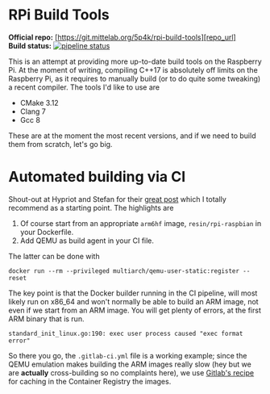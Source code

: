 RPi Build Tools
===

**Official repo:** [https://git.mittelab.org/5p4k/rpi-build-tools][repo_url]  
**Build status:** [![pipeline status][pipeline_svg]][pipeline]

This is an attempt at providing more up-to-date build tools on the Raspberry Pi. At the moment of
writing, compiling C++17 is absolutely off limits on the Raspberry Pi, as it requires to manually
build (or to do quite some tweaking) a recent compiler. The tools I'd like to use are

- CMake 3.12
- Clang 7
- Gcc 8

These are at the moment the most recent versions, and if we need to build them from scratch, let's
go big.

Automated building via CI
===
Shout-out at Hypriot and Stefan for their [great post][1] which I totally recommend as a starting
point. The highlights are

1. Of course start from an appropriate `arm6hf` image, `resin/rpi-raspbian` in your Dockerfile.
2. Add QEMU as build agent in your CI file.

The latter can be done with

```
docker run --rm --privileged multiarch/qemu-user-static:register --reset
```

The key point is that the Docker builder running in the CI pipeline, will most likely run on x86_64
and won't normally be able to build an ARM image, not even if we start from an ARM image. You will
get plenty of errors, at the first ARM binary that is run.

```
standard_init_linux.go:190: exec user process caused "exec format error"
```

So there you go, the `.gitlab-ci.yml` file is a working example; since the QEMU emulation makes
building the ARM images really slow (hey but we are **actually** cross-building so no complaints
here), we use [Gitlab's recipe][2] for caching in the Container Registry the images.

[repo_url]: https://git.mittelab.org/5p4k/rpi-build-tools
[pipeline]: https://git.mittelab.org/5p4k/rpi-build-tools/commits/master
[pipeline_svg]: https://git.mittelab.org/5p4k/rpi-build-tools/badges/master/pipeline.svg
[1]: https://blog.hypriot.com/post/setup-simple-ci-pipeline-for-arm-images/
[2]: https://about.gitlab.com/2016/05/23/gitlab-container-registry/